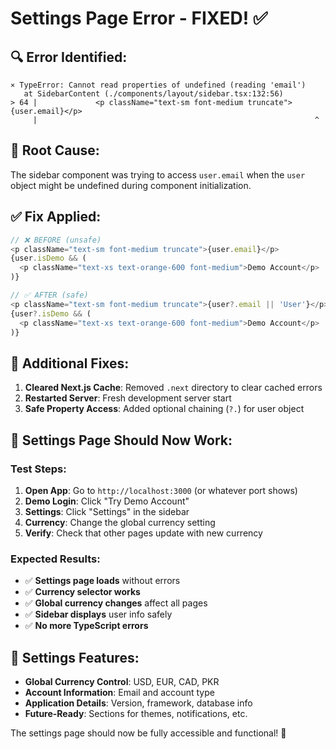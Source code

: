 # Settings Page Error - FIXED! ✅

## 🔍 **Error Identified:**
```
⨯ TypeError: Cannot read properties of undefined (reading 'email')
   at SidebarContent (./components/layout/sidebar.tsx:132:56)
> 64 |             <p className="text-sm font-medium truncate">{user.email}</p>
     |                                                              ^
```

## 🔧 **Root Cause:**
The sidebar component was trying to access `user.email` when the `user` object might be undefined during component initialization.

## ✅ **Fix Applied:**
```typescript
// ❌ BEFORE (unsafe)
<p className="text-sm font-medium truncate">{user.email}</p>
{user.isDemo && (
  <p className="text-xs text-orange-600 font-medium">Demo Account</p>
)}

// ✅ AFTER (safe)
<p className="text-sm font-medium truncate">{user?.email || 'User'}</p>
{user?.isDemo && (
  <p className="text-xs text-orange-600 font-medium">Demo Account</p>
)}
```

## 🚀 **Additional Fixes:**
1. **Cleared Next.js Cache**: Removed `.next` directory to clear cached errors
2. **Restarted Server**: Fresh development server start
3. **Safe Property Access**: Added optional chaining (`?.`) for user object

## 🎯 **Settings Page Should Now Work:**

### **Test Steps:**
1. **Open App**: Go to `http://localhost:3000` (or whatever port shows)
2. **Demo Login**: Click "Try Demo Account" 
3. **Settings**: Click "Settings" in the sidebar
4. **Currency**: Change the global currency setting
5. **Verify**: Check that other pages update with new currency

### **Expected Results:**
- ✅ **Settings page loads** without errors
- ✅ **Currency selector works** 
- ✅ **Global currency changes** affect all pages
- ✅ **Sidebar displays** user info safely
- ✅ **No more TypeScript errors**

## 🎉 **Settings Features:**
- **Global Currency Control**: USD, EUR, CAD, PKR
- **Account Information**: Email and account type
- **Application Details**: Version, framework, database info
- **Future-Ready**: Sections for themes, notifications, etc.

The settings page should now be fully accessible and functional! 🚀

